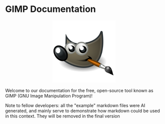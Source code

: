 # GIMP Documentation

<p align="center">
    <img src="GIMPLogo.png" width="200" height="200">
</p>

Welcome to our documentation for the free, open-source tool known as GIMP (GNU Image Manipulation Program)!

Note to fellow developers: all the "example" markdown files were AI generated, and mainly serve to demonstrate how markdown could be used in this context. They will be removed in the final version